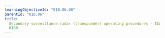 ```yaml
---
learningObjectiveId: "010.06.08"
parentId: "010.06"
title:
  Secondary surveillance radar (transponder) operating procedures - ICAO Doc
  8168
---
```

